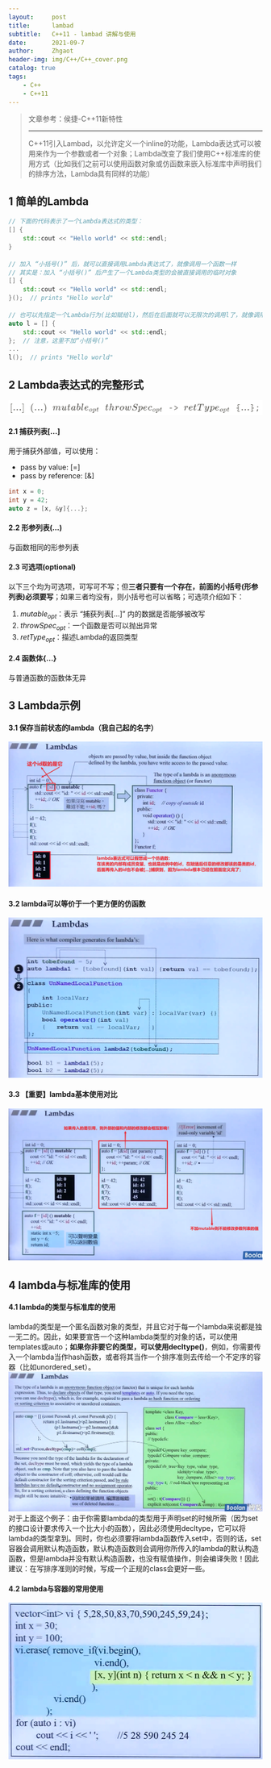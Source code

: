 ```yaml
---
layout:     post
title:      lambad
subtitle:   C++11 - lambad 讲解与使用
date:       2021-09-7
author:     Zhgaot
header-img: img/C++/C++_cover.png
catalog: true
tags:
    - C++
	- C++11
---
```


> 文章参考：侯捷-C++11新特性
>
> ------
>
> C++11引入Lambad，以允许定义一个inline的功能，Lambda表达式可以被用来作为一个参数或者一个对象；Lambda改变了我们使用C++标准库的使用方式（比如我们之前可以使用函数对象或仿函数来嵌入标准库中声明我们的排序方法，Lambda具有同样的功能）


## 1 简单的Lambda
```cpp
// 下面的代码表示了一个Lambda表达式的类型：
[] {
	std::cout << "Hello world" << std::endl;
}

// 加入 “小括号()” 后，就可以直接调用Lambda表达式了，就像调用一个函数一样
// 其实是：加入 “小括号()” 后产生了一个Lambda类型的会被直接调用的临时对象
[] {
	std::cout << "Hello world" << std::endl;
}();  // prints "Hello world"

// 也可以先指定一个Lambda行为(比如赋给l)，然后在后面就可以无限次的调用l了，就像调用函数一样
auto l = [] {
	std::cout << "Hello world" << std::endl;
};  // 注意，这里不加“小括号()”
...
l();  // prints "Hello world"
```


## 2 Lambda表达式的完整形式
![](https://raw.githubusercontent.com/Zhgaot/Zhgaot.github.io/master/img/C++-C++11/lambda_format.png)

#### 2.1 捕获列表[...]
用于捕获外部值，可以使用：
- pass by value: [=]
- pass by reference: [&]
```cpp
int x = 0;
int y = 42;
auto z = [x, &y]{...};
```

#### 2.2 形参列表(...)
与函数相同的形参列表

#### 2.3 可选项(optional)
以下三个均为可选项，可写可不写；但**三者只要有一个存在，前面的小括号(形参列表)必须要写**；如果三者均没有，则小括号也可以省略；可选项介绍如下：
1. $mutable_{opt}$：表示 “捕获列表[...]” 内的数据是否能够被改写
2. $throwSpec_{opt}$：一个函数是否可以抛出异常
3. $retType_{opt}$：描述Lambda的返回类型

#### 2.4 函数体{...}
与普通函数的函数体无异


## 3 Lambda示例

#### 3.1 保存当前状态的lambda（我自己起的名字）
![](https://raw.githubusercontent.com/Zhgaot/Zhgaot.github.io/master/img/C++-C++11/lambda_0.png)

#### 3.2 lambda可以等价于一个更方便的仿函数
![](https://raw.githubusercontent.com/Zhgaot/Zhgaot.github.io/master/img/C++-C++11/lambda_1.png)

#### 3.3 【重要】lambda基本使用对比
![](https://raw.githubusercontent.com/Zhgaot/Zhgaot.github.io/master/img/C++-C++11/lambda_2.png)


## 4 lambda与标准库的使用

#### 4.1 lambda的类型与标准库的使用
lambda的类型是一个匿名函数对象的类型，并且它对于每一个lambda来说都是独一无二的。因此，如果要宣告一个这种lambda类型的对象的话，可以使用templates或auto；**如果你非要它的类型，可以使用decltype()**，例如，你需要传入一个lambda当作hash函数，或者将其当作一个排序准则去传给一个不定序的容器（比如unordered_set）。
![](https://raw.githubusercontent.com/Zhgaot/Zhgaot.github.io/master/img/C++-C++11/lambda_3.png)
对于上面这个例子：由于你需要lambda的类型用于声明set的时候所需（因为set的接口设计要求传入一个比大小的函数），因此必须使用decltype，它可以将lambda的类型拿到。同时，你也必须要将lambda函数传入set中，否则的话，set容器会调用默认构造函数，默认构造函数则会调用你所传入的lambda的默认构造函数，但是lambda并没有默认构造函数，也没有赋值操作，则会编译失败！因此建议：在写排序准则的时候，写成一个正规的class会更好一些。

#### 4.2 lambda与容器的常用使用
![](https://raw.githubusercontent.com/Zhgaot/Zhgaot.github.io/master/img/C++-C++11/lambda_4.png)
